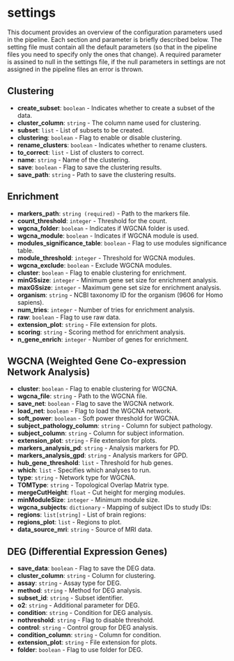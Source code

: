 # settings 

This document provides an overview of the configuration parameters used in the pipeline. Each section and parameter is briefly described below. The setting file must contain all the default parameters (so that in the pipeline files you need to specify only the ones that change). 
A required parameter is assined to null in the settings file, if the null parameters in settings are not assigned in the pipeline files an error is thrown.


## Clustering

- **create_subset**: `boolean` - Indicates whether to create a subset of the data.
- **cluster_column**: `string` - The column name used for clustering.
- **subset**: `list` - List of subsets to be created.
- **clustering**: `boolean` - Flag to enable or disable clustering.
- **rename_clusters**: `boolean` - Indicates whether to rename clusters.
- **to_correct**: `list` - List of clusters to correct.
- **name**: `string` - Name of the clustering.
- **save**: `boolean` - Flag to save the clustering results.
- **save_path**: `string` - Path to save the clustering results.

## Enrichment

- **markers_path**: `string (required)` - Path to the markers file.
- **count_threshold**: `integer` - Threshold for the count.
- **wgcna_folder**: `boolean` - Indicates if WGCNA folder is used.
- **wgcna_module**: `boolean` - Indicates if WGCNA module is used.
- **modules_significance_table**: `boolean` - Flag to use modules significance table.
- **module_threshold**: `integer` - Threshold for WGCNA modules.
- **wgcna_exclude**: `boolean` - Exclude WGCNA modules.
- **cluster**: `boolean` - Flag to enable clustering for enrichment.
- **minGSsize**: `integer` - Minimum gene set size for enrichment analysis.
- **maxGSsize**: `integer` - Maximum gene set size for enrichment analysis.
- **organism**: `string` - NCBI taxonomy ID for the organism (9606 for Homo sapiens).
- **num_tries**: `integer` - Number of tries for enrichment analysis.
- **raw**: `boolean` - Flag to use raw data.
- **extension_plot**: `string` - File extension for plots.
- **scoring**: `string` - Scoring method for enrichment analysis.
- **n_gene_enrich**: `integer` - Number of genes for enrichment.

## WGCNA (Weighted Gene Co-expression Network Analysis)

- **cluster**: `boolean` - Flag to enable clustering for WGCNA.
- **wgcna_file**: `string` - Path to the WGCNA file.
- **save_net**: `boolean` - Flag to save the WGCNA network.
- **load_net**: `boolean` - Flag to load the WGCNA network.
- **soft_power**: `boolean` - Soft power threshold for WGCNA.
- **subject_pathology_column**: `string` - Column for subject pathology.
- **subject_column**: `string` - Column for subject information.
- **extension_plot**: `string` - File extension for plots.
- **markers_analysis_pd**: `string` - Analysis markers for PD.
- **markers_analysis_gpd**: `string` - Analysis markers for GPD.
- **hub_gene_threshold**: `list` - Threshold for hub genes.
- **which**: `list` - Specifies which analyses to run.
- **type**: `string` - Network type for WGCNA.
- **TOMType**: `string` - Topological Overlap Matrix type.
- **mergeCutHeight**: `float` - Cut height for merging modules.
- **minModuleSize**: `integer` - Minimum module size.
- **wgcna_subjects**: `dictionary` - Mapping of subject IDs to study IDs:
- **regions**: `list[string]` - List of brain regions:
- **regions_plot**: `list` - Regions to plot.
- **data_source_mri**: `string` - Source of MRI data.

## DEG (Differential Expression Genes)

- **save_data**: `boolean` - Flag to save the DEG data.
- **cluster_column**: `string` - Column for clustering.
- **assay**: `string` - Assay type for DEG.
- **method**: `string` - Method for DEG analysis.
- **subset_id**: `string` - Subset identifier.
- **o2**: `string` - Additional parameter for DEG.
- **condition**: `string` - Condition for DEG analysis.
- **nothreshold**: `string` - Flag to disable threshold.
- **control**: `string` - Control group for DEG analysis.
- **condition_column**: `string` - Column for condition.
- **extension_plot**: `string` - File extension for plots.
- **folder**: `boolean` - Flag to use folder for DEG.